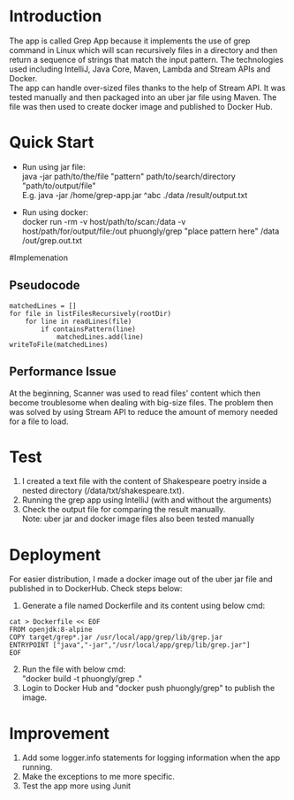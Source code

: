# Introduction
The app is called Grep App because it implements the use of grep command in Linux
which will scan recursively files in a directory and then return a sequence of 
strings that match the input pattern. The technologies used including IntelliJ, 
Java Core, Maven, Lambda and Stream APIs and Docker.  
The app can handle over-sized files thanks to the help of Stream API. 
It was tested manually and then packaged into an uber jar file using Maven. 
The file was then used to create docker image and published to Docker Hub.

# Quick Start
- Run using jar file:  
java -jar path/to/the/file "pattern" path/to/search/directory "path/to/output/file"  
E.g. java -jar /home/grep-app.jar ^abc ./data /result/output.txt 
  
- Run using docker:  
docker run -rm -v host/path/to/scan:/data -v host/path/for/output/file:/out 
phuongly/grep "place pattern here" /data /out/grep.out.txt

#Implemenation
## Pseudocode
```
matchedLines = []  
for file in listFilesRecursively(rootDir)  
    for line in readLines(file)  
        if containsPattern(line)  
            matchedLines.add(line)
writeToFile(matchedLines)
```
## Performance Issue
At the beginning, Scanner was used to read files' content which then become
troublesome when dealing with big-size files. The problem then was solved 
by using Stream API to reduce the amount of memory needed for a file
to load.

# Test
1. I created a text file with the content of Shakespeare poetry inside a nested 
directory (/data/txt/shakespeare.txt).
2. Running the grep app using IntelliJ (with and without the arguments)
3. Check the output file for comparing the result manually.  
Note: uber jar and docker image files also been tested manually
# Deployment
For easier distribution, I made a docker image out of the uber jar file
and published in to DockerHub. Check steps below:
1. Generate a file named Dockerfile and its content using below cmd:  
```
cat > Dockerfile << EOF  
FROM openjdk:8-alpine  
COPY target/grep*.jar /usr/local/app/grep/lib/grep.jar  
ENTRYPOINT ["java","-jar","/usr/local/app/grep/lib/grep.jar"]  
EOF
```
2. Run the file with below cmd:  
"docker build -t phuongly/grep ."
3. Login to Docker Hub and "docker push phuongly/grep" to publish 
the image.

# Improvement
1. Add some logger.info statements for logging information when the app running.
2. Make the exceptions to me more specific.
3. Test the app more using Junit